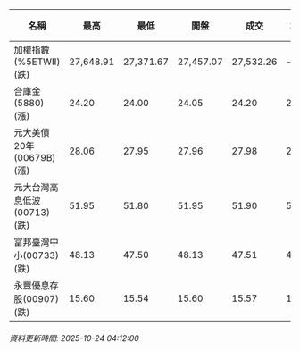 | 名稱 | 最高 | 最低 | 開盤 | 成交 | 均價 | 成交金額(億) | 昨收 | 漲跌幅 | 漲跌 | 總量 | 昨量 | 振幅 |
| -------- | -------- | -------- | -------- |-------- | -------- | -------- |-------- |-------- |-------- | -------- | -------- |-------- |
|加權指數(%5ETWII) (跌)|27,648.91|27,371.67|27,457.07|27,532.26|-|4,217.13|27,648.91|0.42%|116.65|7,258,865|0|1.00%|
|合庫金(5880) (漲)|24.20|24.00|24.05|24.20|24.12|1.31|24.15|0.21%|0.05|5,445|9,050|0.83%|
|元大美債20年(00679B) (漲)|28.06|27.95|27.96|27.98|28.00|9.22|27.90|0.29%|0.08|32,914|27,604|0.39%|
|元大台灣高息低波(00713) (跌)|51.95|51.80|51.95|51.90|51.84|3.04|51.95|0.10%|0.05|5,874|14,704|0.29%|
|富邦臺灣中小(00733) (跌)|48.13|47.50|48.13|47.51|47.61|0.394|48.14|1.31%|0.63|827|1,230|1.31%|
|永豐優息存股(00907) (跌)|15.60|15.54|15.60|15.57|15.55|0.186|15.60|0.19%|0.03|1,194|1,074|0.38%|
###### 資料更新時間: 2025-10-24 04:12:00